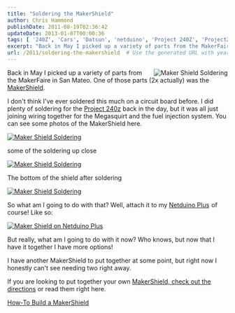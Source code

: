 ```yaml
---
title: "Soldering the MakerShield"
author: Chris Hammond
publishDate: 2011-08-19T02:36:42
updateDate: 2013-01-07T00:00:36
tags: [ '240Z', 'Cars', 'Datsun', 'netduino', 'Project 240Z', 'Project240z', 'Project240Zcom' ]
excerpt: "Back in May I picked up a variety of parts from the MakerFaire in San Mateo. One of those parts (2x actually) was the MakerShield.  I don’t think I’ve ever soldered this much on a circuit board before. I did plenty of soldering for the Project 240z back in the day, but it was all just joining wiring together for the Megasquirt and the fuel injection system. You can see some photos of the MakerShield here."
url: /2011/soldering-the-makershield  # Use the generated URL with year
---
```

<p><a title="Maker Shield Soldering" href="https://www.flickr.com/photos/17726343@N00/6058462360/"><img alt="Maker Shield Soldering" align="right" src="https://static.flickr.com/6075/6058462360_bb045b6b9a_m.jpg" style="float: right; border-width: 0px; border-style: solid;" /></a>Back in May I picked up a variety of parts from the MakerFaire in San Mateo. One of those parts (2x actually) was the <a href="https://www.makershed.com/ProductDetails.asp?ProductCode=MSMS01">MakerShield</a>.</p> <p>I don't think I've ever soldered this much on a circuit board before. I did plenty of soldering for the <a href="https://www.project240z.com">Project 240z</a> back in the day, but it was all just joining wiring together for the Megasquirt and the fuel injection system. You can see some photos of the MakerShield here.</p> <p><a title="Maker Shield Soldering" href="https://www.flickr.com/photos/17726343@N00/6058463298/"><img alt="Maker Shield Soldering" src="https://static.flickr.com/6186/6058463298_fb5378e51d_m.jpg" style="border-width: 0px; border-style: solid;" /></a>&nbsp;</p> <p>some of the soldering up close</p> <p><a title="Maker Shield Soldering" href="https://www.flickr.com/photos/17726343@N00/6057916855/"><img alt="Maker Shield Soldering" src="https://static.flickr.com/6082/6057916855_9dd877f3b6_m.jpg" style="border-width: 0px; border-style: solid;" /></a>&nbsp;</p> <p>The bottom of the shield after soldering</p> <p><a title="Maker Shield Soldering" href="https://www.flickr.com/photos/17726343@N00/6057916627/"><img alt="Maker Shield Soldering" src="https://static.flickr.com/6193/6057916627_c2ffbc1d1c_m.jpg" style="border-width: 0px; border-style: solid;" /></a></p> <p>So what am I going to do with that? Well, attach it to my <a href="https://www.amazon.com/gp/product/B004FRZ4E6/ref=as_li_ss_tl?ie=UTF8&amp;tag=chrishammondc-20&amp;linkCode=as2&amp;camp=217145&amp;creative=399373&amp;creativeASIN=B004FRZ4E6">Netduino Plus</a><img alt="" style="margin: 0px; border-style: none !important; border-width: 0px;" src="https://www.assoc-amazon.com/e/ir?t=&amp;l=as2&amp;o=1&amp;a=B004FRZ4E6&amp;camp=217145&amp;creative=399373" width="1" height="1" /> of course! Like so:</p> <p><a title="Maker Shield on Netduino Plus" href="https://www.flickr.com/photos/17726343@N00/6057917493/"><img alt="Maker Shield on Netduino Plus" src="https://static.flickr.com/6061/6057917493_8e3c0f00c2_m.jpg" style="border-width: 0px; border-style: solid;" /></a></p> <p>But really, what am I going to do with it now? Who knows, but now that I have it together I have more options!</p> <p>I have another MakerShield to put together at some point, but right now I honestly can't see needing two right away.</p> <p>If you are looking to put together your own <a href="https://makeprojects.com/Project/How-To-Build-a-MakerShield/432/1">MakerShield, check out the directions</a> or read them right here.</p> <p><a href="https://makeprojects.com/Project/How-To-Build-a-MakerShield/432/1">How-To Build a MakerShield</a></p>
